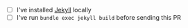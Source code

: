 <!-- 
PLEASE DON'T UPDATE THE _site DIRECTORY!!! IT'S AUTO GENERATED!
-->

- [ ] I've installed [Jekyll](https://jekyllrb.com/docs/) locally
- [ ] I've run `bundle exec jekyll build` before sending this PR
